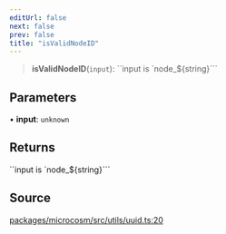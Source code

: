 ```yaml
---
editUrl: false
next: false
prev: false
title: "isValidNodeID"
---
```


> **isValidNodeID**(`input`): ``input is `node_${string}```

## Parameters

• **input**: `unknown`

## Returns

``input is `node_${string}```

## Source

[packages/microcosm/src/utils/uuid.ts:20](https://github.com/nodenogg-in/alpha-p2p/blob/d420d334028521cd4d3e88f86962ebfaad1f4292/packages/microcosm/src/utils/uuid.ts#L20)

